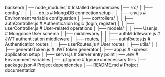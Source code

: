 backend/
│── node_modules/            # Installed dependencies
│── src/
│   ├── config/
│   │   ├── db.js            # MongoDB connection setup
│   │   ├── env.js           # Environment variable configuration
│   ├── controllers/
│   │   ├── authController.js # Authentication logic (login, register)
│   │   ├── userController.js # User-related operations
│   ├── models/
│   │   ├── User.js          # Mongoose User schema
│   ├── middleware/
│   │   ├── authMiddleware.js # JWT authentication middleware
│   ├── routes/
│   │   ├── authRoutes.js    # Authentication routes
│   │   ├── userRoutes.js    # User routes
│   ├── utils/
│   │   ├── generateToken.js # JWT token generator
│   ├── app.js               # Express application setup
│   ├── server.js            # Server entry point
│── .env                     # Environment variables
│── .gitignore                # Ignore unnecessary files
│── package.json              # Project dependencies
│── README.md                 # Project documentation
